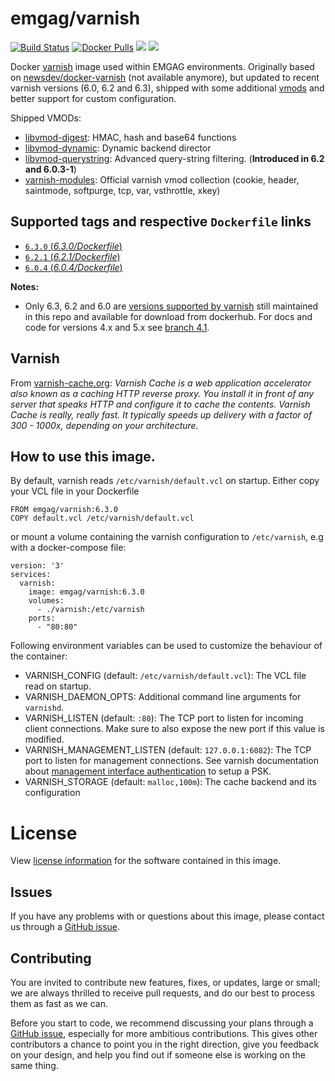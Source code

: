 # emgag/varnish

[![Build Status](https://api.travis-ci.org/emgag/docker-varnish.svg?branch=master)](https://travis-ci.org/emgag/docker-varnish)
[![Docker Pulls](https://img.shields.io/docker/pulls/emgag/varnish.svg)](https://hub.docker.com/r/emgag/varnish)
[![](https://images.microbadger.com/badges/image/emgag/varnish:6.3.0.svg)](https://microbadger.com/images/emgag/varnish:6.3.0 "Get your own image badge on microbadger.com")
[![](https://images.microbadger.com/badges/version/emgag/varnish:6.3.0.svg)](https://microbadger.com/images/emgag/varnish:6.3.0 "Get your own version badge on microbadger.com")

Docker [varnish](http://varnish-cache.org/) image used within EMGAG environments. Originally based on [newsdev/docker-varnish](https://github.com/newsdev) (not available anymore), but updated to recent varnish versions (6.0, 6.2 and 6.3), shipped with some additional [vmods](http://varnish-cache.org/vmods/#vmods) and better support for custom configuration.

Shipped VMODs:
* [libvmod-digest](https://github.com/varnish/libvmod-digest): HMAC, hash and base64 functions
* [libvmod-dynamic](https://github.com/nigoroll/libvmod-dynamic): Dynamic backend director
* [libvmod-querystring](https://github.com/Dridi/libvmod-querystring): Advanced query-string filtering. (**Introduced in 6.2 and 6.0.3-1**)
* [varnish-modules](https://github.com/varnish/varnish-modules): Official varnish vmod collection (cookie, header, saintmode, softpurge, tcp, var, vsthrottle, xkey)

## Supported tags and respective `Dockerfile` links

- [`6.3.0` (*6.3.0/Dockerfile*)](https://github.com/emgag/docker-varnish/blob/master/6.3/Dockerfile)
- [`6.2.1` (*6.2.1/Dockerfile*)](https://github.com/emgag/docker-varnish/blob/master/6.2/Dockerfile)
- [`6.0.4` (*6.0.4/Dockerfile*)](https://github.com/emgag/docker-varnish/blob/master/6.0/Dockerfile)

**Notes:** 
* Only 6.3, 6.2 and 6.0 are [versions supported by varnish](https://varnish-cache.org/releases/index.html) still maintained in this repo and available for download from dockerhub. For docs and code for versions 4.x and 5.x see [branch 4.1](https://github.com/emgag/docker-varnish/tree/4.1).

## Varnish

From [varnish-cache.org](https://varnish-cache.org/intro/index.html): _Varnish Cache is a web application accelerator also known as a caching HTTP reverse proxy. You install it in front of any server that speaks HTTP and configure it to cache the contents. Varnish Cache is really, really fast. It typically speeds up delivery with a factor of 300 - 1000x, depending on your architecture._

## How to use this image.

By default, varnish reads `/etc/varnish/default.vcl` on startup. Either copy your VCL file in your Dockerfile  
  
```
FROM emgag/varnish:6.3.0
COPY default.vcl /etc/varnish/default.vcl
```

or mount a volume containing the varnish configuration to `/etc/varnish`, e.g with a docker-compose file:

```
version: '3'
services:
  varnish:
    image: emgag/varnish:6.3.0
    volumes:
      - ./varnish:/etc/varnish
    ports:
      - "80:80"
```

Following environment variables can be used to customize the behaviour of the container:
* VARNISH_CONFIG (default: `/etc/varnish/default.vcl`): The VCL file read on startup.
* VARNISH_DAEMON_OPTS: Additional command line arguments for `varnishd`.
* VARNISH_LISTEN (default: `:80`): The TCP port to listen for incoming client connections. Make sure to also expose the new port if this value is modified.
* VARNISH_MANAGEMENT_LISTEN (default: `127.0.0.1:6082`): The TCP port to listen for management connections. See varnish documentation about [management interface authentication](https://varnish-cache.org/docs/trunk/users-guide/run_security.html) to setup a PSK.  
* VARNISH_STORAGE (default: `malloc,100m`): The cache backend and its configuration 

# License

View [license information](https://github.com/emgag/docker-varnish/blob/master/LICENSE) for the software contained in this image.

## Issues

If you have any problems with or questions about this image, please contact us through a [GitHub issue](https://github.com/emgag/docker-varnish/issues).

## Contributing

You are invited to contribute new features, fixes, or updates, large or small; we are always thrilled to receive pull requests, and do our best to process them as fast as we can.

Before you start to code, we recommend discussing your plans through a [GitHub issue](https://github.com/emgag/docker-varnish/issues), especially for more ambitious contributions. This gives other contributors a chance to point you in the right direction, give you feedback on your design, and help you find out if someone else is working on the same thing.
